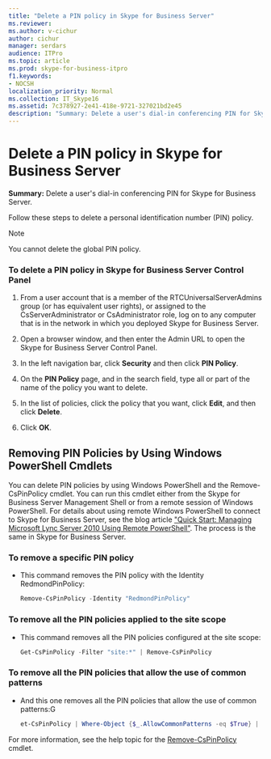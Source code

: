 ```yaml
---
title: "Delete a PIN policy in Skype for Business Server"
ms.reviewer: 
ms.author: v-cichur
author: cichur
manager: serdars
audience: ITPro
ms.topic: article
ms.prod: skype-for-business-itpro
f1.keywords:
- NOCSH
localization_priority: Normal
ms.collection: IT_Skype16
ms.assetid: 7c378927-2e41-418e-9721-327021bd2e45
description: "Summary: Delete a user's dial-in conferencing PIN for Skype for Business Server."
---
```


# Delete a PIN policy in Skype for Business Server
 
**Summary:** Delete a user's dial-in conferencing PIN for Skype for Business Server.
  
Follow these steps to delete a personal identification number (PIN) policy.
  
> [!NOTE]
> You cannot delete the global PIN policy. 
  
### To delete a PIN policy in Skype for Business Server Control Panel

1.  From a user account that is a member of the RTCUniversalServerAdmins group (or has equivalent user rights), or assigned to the CsServerAdministrator or CsAdministrator role, log on to any computer that is in the network in which you deployed Skype for Business Server.
    
2. Open a browser window, and then enter the Admin URL to open the Skype for Business Server Control Panel.  
    
3. In the left navigation bar, click **Security** and then click **PIN Policy**.
    
4. On the **PIN Policy** page, and in the search field, type all or part of the name of the policy you want to delete.
    
5. In the list of policies, click the policy that you want, click **Edit**, and then click **Delete**.
    
6. Click **OK**.
    
## Removing PIN Policies by Using Windows PowerShell Cmdlets

You can delete PIN policies by using Windows PowerShell and the Remove-CsPinPolicy cmdlet. You can run this cmdlet either from the Skype for Business Server Management Shell or from a remote session of Windows PowerShell. For details about using remote Windows PowerShell to connect to Skype for Business Server, see the blog article ["Quick Start: Managing Microsoft Lync Server 2010 Using Remote PowerShell"](https://go.microsoft.com/fwlink/p/?linkId=255876). The process is the same in Skype for Business Server.
  
### To remove a specific PIN policy

- This command removes the PIN policy with the Identity RedmondPinPolicy:
    
  ```PowerShell
  Remove-CsPinPolicy -Identity "RedmondPinPolicy"
  ```

### To remove all the PIN policies applied to the site scope

- This command removes all the PIN policies configured at the site scope:
    
  ```PowerShell
  Get-CsPinPolicy -Filter "site:*" | Remove-CsPinPolicy
  ```

### To remove all the PIN policies that allow the use of common patterns

- And this one removes all the PIN policies that allow the use of common patterns:G
    
  ```PowerShell
  et-CsPinPolicy | Where-Object {$_.AllowCommonPatterns -eq $True} | Remove-CsPinPolicy
  ```

For more information, see the help topic for the [Remove-CsPinPolicy](https://docs.microsoft.com/powershell/module/skype/remove-cspinpolicy?view=skype-ps) cmdlet.
  

